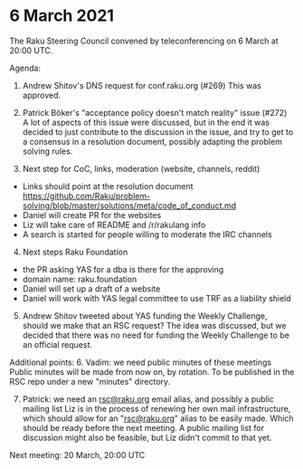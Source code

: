 # 6 March 2021

The Raku Steering Council convened by teleconferencing on 6 March at 20:00 UTC.

Agenda:

1. Andrew Shitov's DNS request for conf.raku.org (#269)
This was approved.

2. Patrick Böker's "acceptance policy doesn't match reality" issue (#272)
A lot of aspects of this issue were discussed, but in the end it was decided to just contribute to the discussion in the issue, and try to get to a consensus in a resolution document, possibly adapting the problem solving rules.

3. Next step for CoC, links, moderation (website, channels, reddit)
- Links should point at the resolution document https://github.com/Raku/problem-solving/blob/master/solutions/meta/code_of_conduct.md
- Daniel will create PR for the websites
- Liz will take care of README and /r/rakulang info
- A search is started for people willing to moderate the IRC channels

4. Next steps Raku Foundation
- the PR asking YAS for a dba is there for the approving
- domain name: raku.foundation
- Daniel will set up a draft of a website
- Daniel will work with YAS legal committee to use TRF as a liability shield

5. Andrew Shitov tweeted about YAS funding the Weekly Challenge, should we make that an RSC request?
The idea was discussed, but we decided that there was no need for funding the Weekly Challenge to be an official request.

Additional points:
6. Vadim: we need public minutes of these meetings
Public minutes will be made from now on, by rotation.  To be published in the RSC repo under a new "minutes" directory.

7. Patrick: we need an rsc@raku.org email alias, and possibly a public mailing list
Liz is in the process of renewing her own mail infrastructure, which should allow for an "rsc@raku.org" alias to be easily made.  Which should be ready before the next meeting.  A public mailing list for discussion might also be feasible, but Liz didn't commit to that yet.


Next meeting: 20 March, 20:00 UTC
